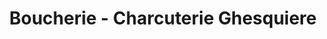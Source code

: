 ---
title: "Boucherie - Charcuterie Ghesquiere"
url: /armentieres/boucherie-charcuterie-ghesquiere/
shop: boucherie
---